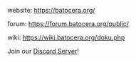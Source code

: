 website: https://batocera.org/

forum:   https://forum.batocera.org/public/

wiki:    https://wiki.batocera.org/doku.php


  Join our [Discord Server](https://discord.gg/ndyUKA5)!

